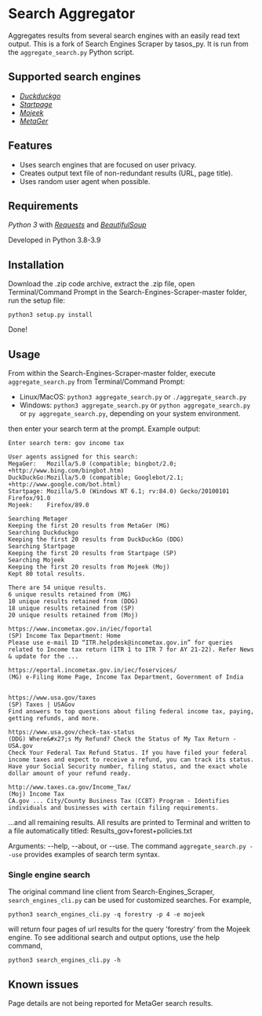 # Search Aggregator
Aggregates results from several search engines with an easily read text output. This is a fork of Search Engines Scraper by tasos_py. It is run from the `aggregate_search.py` Python script.
## Supported search engines  

- _[Duckduckgo](https://duckduckgo.com)_
- _[Startpage](https://www.startpage.com)_
- _[Mojeek](https://www.mojeek.com)_
- _[MetaGer](https://metager.org)_

## Features
 - Uses search engines that are focused on user privacy.
 - Creates output text file of non-redundant results (URL, page title).
 - Uses random user agent when possible.

## Requirements
_Python 3_ with
_[Requests](http://docs.python-requests.org/en/master/)_ and
_[BeautifulSoup](https://www.crummy.com/software/BeautifulSoup/bs4/doc/)_ 

Developed in Python 3.8-3.9

## Installation
Download the .zip code archive, extract the .zip file, open Terminal/Command Prompt in the Search-Engines-Scraper-master folder, run the setup file:

`python3 setup.py install`

Done!

## Usage  
From within the Search-Engines-Scraper-master folder, execute `aggregate_search.py` from Terminal/Command Prompt:
- Linux/MacOS: `python3 aggregate_search.py` or `./aggregate_search.py`
- Windows: `python3 aggregate_search.py` or `python aggregate_search.py` or `py aggregate_search.py`, depending on your system environment. 

then enter your search term at the prompt. Example output:
```
Enter search term: gov income tax

User agents assigned for this search:
MegaGer:   Mozilla/5.0 (compatible; bingbot/2.0; +http://www.bing.com/bingbot.htm)
DuckDuckGo:Mozilla/5.0 (compatible; Googlebot/2.1; +http://www.google.com/bot.html)
Startpage: Mozilla/5.0 (Windows NT 6.1; rv:84.0) Gecko/20100101 Firefox/91.0
Mojeek:    Firefox/89.0

Searching Metager
Keeping the first 20 results from MetaGer (MG)
Searching Duckduckgo
Keeping the first 20 results from DuckDuckGo (DDG)
Searching Startpage
Keeping the first 20 results from Startpage (SP)
Searching Mojeek
Keeping the first 20 results from Mojeek (Moj)
Kept 80 total results.

There are 54 unique results.
6 unique results retained from (MG)
10 unique results retained from (DDG)
18 unique results retained from (SP)
20 unique results retained from (Moj)

https://www.incometax.gov.in/iec/foportal
(SP) Income Tax Department: Home
Please use e-mail ID “ITR.helpdesk@incometax.gov.in” for queries related to Income tax return (ITR 1 to ITR 7 for AY 21-22). Refer News & update for the ...

https://eportal.incometax.gov.in/iec/foservices/
(MG) e-Filing Home Page, Income Tax Department, Government of India


https://www.usa.gov/taxes
(SP) Taxes | USAGov
Find answers to top questions about filing federal income tax, paying, getting refunds, and more.

https://www.usa.gov/check-tax-status
(DDG) Where&#x27;s My Refund? Check the Status of My Tax Return - USA.gov
Check Your Federal Tax Refund Status. If you have filed your federal income taxes and expect to receive a refund, you can track its status. Have your Social Security number, filing status, and the exact whole dollar amount of your refund ready.

http://www.taxes.ca.gov/Income_Tax/
(Moj) Income Tax
CA.gov ... City/County Business Tax (CCBT) Program - Identifies individuals and businesses with certain filing requirements.
```
...and all remaining results. All results are printed to Terminal and written to a file automatically titled: Results_gov+forest+policies.txt

Arguments: --help, --about, or --use. The command `aggregate_search.py --use` provides examples of search term syntax.

### Single engine search
The original command line client from Search-Engines_Scraper, `search_engines_cli.py` can be used for customized searches. For example, 
```
python3 search_engines_cli.py -q forestry -p 4 -e mojeek
```
will return four pages of url results for the query 'forestry' from the Mojeek engine. To see additional search and output options, use the help command,
```
python3 search_engines_cli.py -h
```
## Known issues
Page details are not being reported for MetaGer search results.